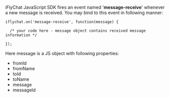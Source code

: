iFlyChat JavaScript SDK fires an event named '**message-receive**' whenever a new message is received. You may bind to this event in following manner:

~~~
iflychat.on('message-receive', function(message) {
  
  /* your code here - message object contains received message information */

});
~~~

Here message is a JS object with following properties:

* fromId
* fromName
* toId
* toName
* message
* messageId
